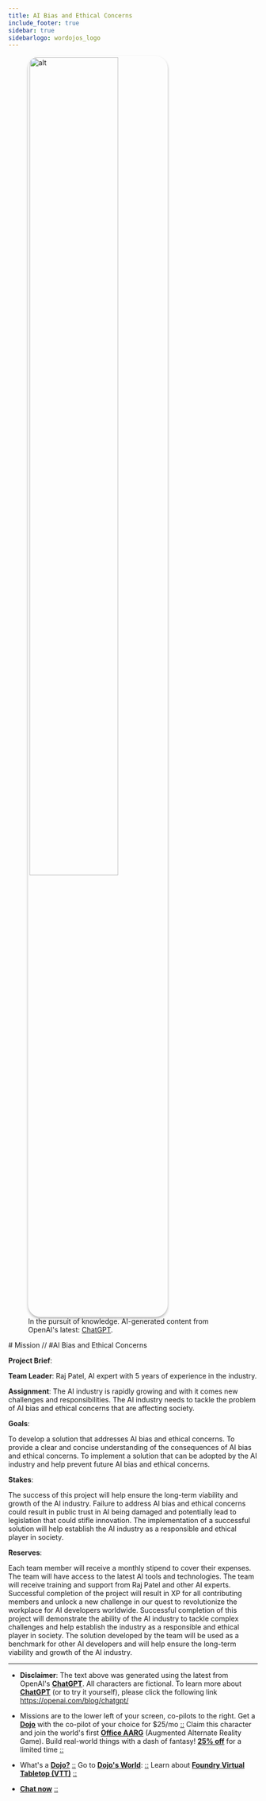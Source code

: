 ```yaml
---
title: AI Bias and Ethical Concerns
include_footer: true
sidebar: true
sidebarlogo: wordojos_logo
---
```

<figure>
    <img src='/uploads/mechs/Barista.png' style="width: 65%;height: 65%;padding: 3px; box-shadow: 0 3px 5px rgba(0,0,0,.3);border-radius: 25px;overflow: hidden;border: none;" align="middle"; alt='alt'; alt='student in hoody with laptop';/>
    <figcaption>In the pursuit of knowledge.  AI-generated content from OpenAI's latest: <a href="https://openai.com/blog/chatgpt/" >ChatGPT</a>.</figcaption>
</figure>
# Mission // #AI Bias and Ethical Concerns

**Project Brief**:

**Team Leader**: Raj Patel, AI expert with 5 years of experience in the industry.

**Assignment**:
The AI industry is rapidly growing and with it comes new challenges and responsibilities. The AI industry needs to tackle the problem of AI bias and ethical concerns that are affecting society.

**Goals**:

To develop a solution that addresses AI bias and ethical concerns.
To provide a clear and concise understanding of the consequences of AI bias and ethical concerns.
To implement a solution that can be adopted by the AI industry and help prevent future AI bias and ethical concerns.

**Stakes**:

The success of this project will help ensure the long-term viability and growth of the AI industry.
Failure to address AI bias and ethical concerns could result in public trust in AI being damaged and potentially lead to legislation that could stifle innovation.
The implementation of a successful solution will help establish the AI industry as a responsible and ethical player in society.

**Reserves**:

Each team member will receive a monthly stipend to cover their expenses.
The team will have access to the latest AI tools and technologies.
The team will receive training and support from Raj Patel and other AI experts.
Successful completion of the project will result in XP for all contributing members and unlock a new challenge in our quest to revolutionize the workplace for AI developers worldwide.
Successful completion of this project will demonstrate the ability of the AI industry to tackle complex challenges and help establish the industry as a responsible and ethical player in society. The solution developed by the team will be used as a benchmark for other AI developers and will help ensure the long-term viability and growth of the AI industry.

---

* **Disclaimer**: The text above was generated using the latest from OpenAI's [**ChatGPT**](https://openai.com/blog/chatgpt/).  All characters are fictional.  To learn more about [**ChatGPT**](https://openai.com/blog/chatgpt/) (or to try it yourself), please click the following link https://openai.com/blog/chatgpt/

* Missions are to the lower left of your screen, co-pilots to the right. Get a [**Dojo**](https://workmates.live/marketplace) with the co-pilot of your choice for $25/mo [::](https://workmates.live/marketplace)  Claim this character and join the world's first [**Office AARG**](https://dojos.world) (Augmented Alternate Reality Game). Build real-world things with a dash of fantasy! [**25% off**](https://blog.workmates.live/deal-on-a-dojo) for a limited time [::](https://blog.workmates.live/deal-on-a-dojo) 

* What's a [**Dojo?**](https://workdojos.com) [::](https://workdojos.com)  Go to [**Dojo's World**](https://dojos.world): [::](https://dojos.world)  Learn about [**Foundry Virtual Tabletop (VTT)**](https://foundryvtt.com) [::](https://foundryvtt.com/)

* [**Chat now**](https://chat.workmates.live/channel/support) [::](https://chat.workmates.live/channel/support)